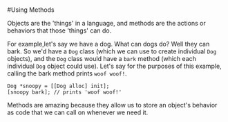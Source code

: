 #
#Using Methods

Objects are the 'things' in a language, and methods are the actions or behaviors that those 'things' can do. 

For example,let's say we have a dog. What can dogs do? Well they can bark. So we'd have a `Dog` class (which we can use to create individual `Dog` objects), and the `Dog` class would have a `bark` method (which each individual `Dog` object could use). Let's say for the purposes of this example, calling the bark method prints `woof woof!`.

```objc
Dog *snoopy = [[Dog alloc] init];
[snoopy bark]; // prints 'woof woof!'
```

Methods are amazing because they allow us to store an object's behavior as code that we can call on whenever we need it.
